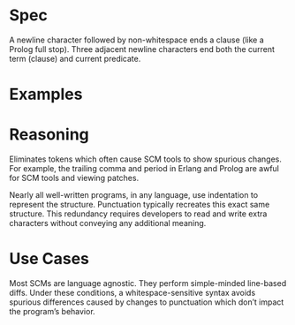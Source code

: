 # Spec

A newline character followed by non-whitespace ends a clause (like a Prolog full stop).
Three adjacent newline characters end both the current term (clause) and current predicate.


# Examples


# Reasoning

Eliminates tokens which often cause SCM tools to show spurious changes.  For example, the trailing comma and period in Erlang and Prolog are awful for SCM tools and viewing patches.

Nearly all well-written programs, in any language, use indentation to represent the structure.  Punctuation typically recreates this exact same structure.  This redundancy requires developers to read and write extra characters without conveying any additional meaning.


# Use Cases

Most SCMs are language agnostic.  They perform simple-minded line-based diffs.  Under these conditions, a whitespace-sensitive syntax avoids spurious differences caused by changes to punctuation which don’t impact the program’s behavior.
